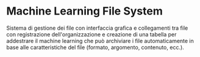# Machine Learning File System
Sistema di gestione dei file con interfaccia grafica e collegamenti tra file
con registrazione dell'organizzazione e creazione di una tabella per addestrare
il machine learning che può archiviare i file automaticamente in base alle
caratteristiche del file (formato, argomento, contenuto, ecc.).
